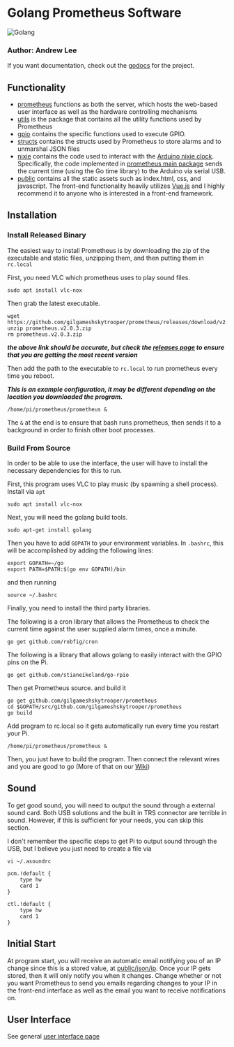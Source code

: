 # Golang Prometheus Software

![Golang](https://68.media.tumblr.com/93601f0c11deeb9189b152096ffe8ec3/tumblr_ormg9e9Zr51s5a4bko1_1280.png)

### Author: Andrew Lee

If you want documentation, check out the [godocs](https://godoc.org/github.com/gilgameshskytrooper/prometheus) for the project.

## Functionality

- [prometheus](https://godoc.org/github.com/gilgameshskytrooper/prometheus/prometheus) functions as both the server, which hosts the web-based user interface as well as the hardware controlling mechanisms
- [utils](https://godoc.org/github.com/gilgameshskytrooper/prometheus/utils) is the package that contains all the utility functions used by Prometheus
- [gpio](https://godoc.org/github.com/gilgameshskytrooper/prometheus/gpio) contains the specific functions used to execute GPIO.
- [structs](https://godoc.org/github.com/gilgameshskytrooper/prometheus/structs) contains the structs used by Prometheus to store alarms and to unmarshal JSON files
- [nixie](https://godoc.org/github.com/gilgameshskytrooper/prometheus/nixie) contains the code used to interact with the [Arduino nixie clock](https://gra-afch.com/product-category/shield-nixie-clock-for-arduino/). Specifically, the code implemented in [prometheus main package](https://github.com/gilgameshskytrooper/prometheus/blob/master/prometheus.go) sends the current time (using the Go time library) to the Arduino via serial USB.
- [public](public/) contains all the static assets such as index.html, css, and javascript. The front-end functionality heavily utilizes [Vue.js](https://vuejs.org/) and I highly recommend it to anyone who is interested in a front-end framework.

## Installation

### Install Released Binary

The easiest way to install Prometheus is by downloading the zip of the executable and static files, unzipping them, and then putting them in `rc.local`

First, you need VLC which prometheus uses to play sound files.

```
sudo apt install vlc-nox
```

Then grab the latest executable.

```
wget https://github.com/gilgameshskytrooper/prometheus/releases/download/v2.0.3/prometheus.v2.0.3.zip
unzip prometheus.v2.0.3.zip
rm prometheus.v2.0.3.zip
```

***the above link should be accurate, but check the [releases page](https://github.com/gilgameshskytrooper/prometheus/releases) to ensure that you are getting the most recent version***

Then add the path to the executable to `rc.local` to run prometheus every time you reboot.

***This is an example configuration, it may be different depending on the location you downloaded the program.***

```
/home/pi/prometheus/prometheus &
```

The `&` at the end is to ensure that bash runs prometheus, then sends it to a background in order to finish other boot processes.

### Build From Source
In order to be able to use the interface, the user will have to install the necessary dependencies for this to run.

First, this program uses VLC to play music (by spawning a shell process). Install via `apt`

```
sudo apt install vlc-nox
```

Next, you will need the golang build tools.

```
sudo apt-get install golang
```

Then you have to add `GOPATH` to your environment variables. In `.bashrc`, this will be accomplished by adding the following lines:

```
export GOPATH=~/go
export PATH=$PATH:$(go env GOPATH)/bin
```

and then running

```
source ~/.bashrc
```

Finally, you need to install the third party libraries.

The following is a cron library that allows the Prometheus to check the current time against the user supplied alarm times, once a minute.

```
go get github.com/robfig/cron
```

The following is a library that allows golang to easily interact with the GPIO pins on the Pi.

```
go get github.com/stianeikeland/go-rpio
```

Then get Prometheus source. and build it
```
go get github.com/gilgameshskytrooper/prometheus
cd $GOPATH/src/github.com/gilgameshskytrooper/prometheus
go build
```


Add program to rc.local so it gets automatically run every time you restart your Pi.
```
/home/pi/prometheus/prometheus &
```

Then, you just have to build the program. Then connect the relevant wires and you are good to go (More of that on our [Wiki](https://github.com/gilgameshskytrooper/Prometheus/wiki/Hardware-Set-Up))


## Sound
To get good sound, you will need to output the sound through a external sound card. Both USB solutions and the built in TRS connector are terrible in sound. However, if this is sufficient for your needs, you can skip this section.

I don't remember the specific steps to get Pi to output sound through the USB, but I believe you just need to create a file via

```
vi ~/.asoundrc

pcm.!default {
    type hw
    card 1
}

ctl.!default {
    type hw
    card 1
}
```

## Initial Start
At program start, you will receive an automatic email notifying you of an IP change since this is a stored value, at [public/json/ip](public/json/ip). Once your IP gets stored, then it will only notify you when it changes. Change whether or not you want Prometheus to send you emails regarding changes to your IP in the front-end interface as well as the email you want to receive notifications on.

## User Interface
See general [user interface page](https://github.com/gilgameshskytrooper/Prometheus/wiki/User-Interface-Tutorial)
